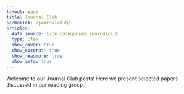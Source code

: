 ```yaml
---
layout: page
title: Journal Club
permalink: /journalclub/
articles:
  data_source: site.categories.journalclub
  type: item
  show_cover: true
  show_excerpt: true
  show_readmore: true
  show_info: true
---
```


<p>Welcome to our Journal Club posts! Here we present selected papers discussed in our reading group.</p>
